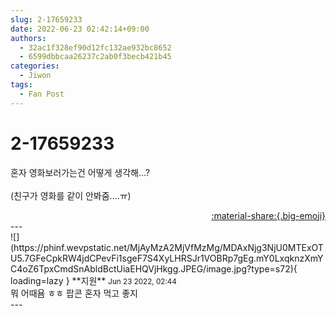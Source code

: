 ```yaml
---
slug: 2-17659233
date: 2022-06-23 02:42:14+09:00
authors:
  - 32ac1f328ef90d12fc132ae932bc8652
  - 6599dbbcaa26237c2ab0f3becb421b45
categories:
  - Jiwon
tags:
  - Fan Post
---
```


# 2-17659233

<div class="post-container" markdown="1">
<div class="content-container md-sidebar__scrollwrap" markdown="1">

혼자 영화보러가는건 어떻게 생각해...?<br><br>(친구가 영화를 같이 안봐줌....ㅠ)

</div>
</div>

<div style="text-align: right;" markdown="1">
<a href="https://weverse.io/fromis9/fanpost/2-17659233" style="text-align: right;">:material-share:{.big-emoji}</a>
</div>
---

<div class="comments-container md-sidebar__scrollwrap" markdown="1">
<div class="comment" markdown="1">
<div class='id-container' markdown="1">
![](https://phinf.wevpstatic.net/MjAyMzA2MjVfMzMg/MDAxNjg3NjU0MTExOTU5.7GFeCpkRW4jdCPevFi1sgeF7S4XyLHRSJr1VOBRp7gEg.mY0LxqknzXmYC4oZ6TpxCmdSnAbldBctUiaEHQVjHkgg.JPEG/image.jpg?type=s72){ loading=lazy }
**<span class="artist">지원</span>** <small>Jun 23 2022, 02:44</small><br>
</div>
<div class='comment-body' markdown="1">
뭐 어때욤 ㅎㅎ 팝콘 혼자 먹고 좋지
</div>
</div>
</div>
---
